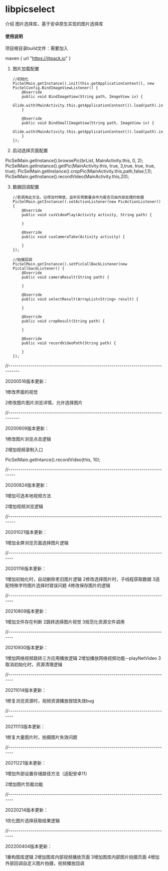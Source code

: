 # libpicselect

介绍
图片选择库，基于安卓原生实现的图片选择库

#### 使用说明


项目根目录build文件：需要加入

maven { url "https://jitpack.io" }




1.  图片加载配置

        //初始化
        PicSelMain.getInstance().init(this.getApplicationContext(), new PicSelConfig.BindImageViewListener() {
            @Override
            public void BindImageView(String path, ImageView iv) {
                Glide.with(MainActivity.this.getApplicationContext()).load(path).into(iv);
            }

            @Override
            public void BindSmallImageView(String path, ImageView iv) {
                Glide.with(MainActivity.this.getApplicationContext()).load(path).into(iv);
            }
        });



2.  启动选择页面配置


PicSelMain.getInstance().browsePic(brList, MainActivity.this, 0, 2);
PicSelMain.getInstance().getPic(MainActivity.this, true, 3,true, true, true, true);
PicSelMain.getInstance().cropPic(MainActivity.this,path,false,1,1);
PicSelMain.getInstance().recordVideo(MainActivity.this,20);


3.  数据回调配置

        //若调用此方法，记得及时释放，监听实例数量会作为是否交由外部处理的依据
        PicSelMain.getInstance().setActionListener(new PicActionListener() {
            @Override
            public void cusVideoPlay(Activity activity, String path) {

            }

            @Override
            public void cusCameraTake(Activity activity) {

            }
        });

        //拍摄回调
        PicSelMain.getInstance().setPicCallBackListener(new PicCallbackListener() {
            @Override
            public void cameraResult(String path) {

            }

            @Override
            public void selectResult(ArrayList<String> result) {

            }

            @Override
            public void cropResult(String path) {

            }

            @Override
            public void recordVideoPath(String path) {

            }
        });

//-----------------------------------------------------------------------------------
 
 
 20200516版本更新：

 1修改界面的视觉

 2修改图片图片浏览详情，允许选择图片




//-----------------------------------------------------------------------------------
 
 
 20200609版本更新：

 1修改图片浏览点击逻辑


 2增加视频录制入口


 PicSelMain.getIntance().recordVideo(this, 10);




 //---------------------------------------------------------------------------------
  
  
  20200824版本更新：

  1增加可选本地视频方法


  2增加视频浏览逻辑



 //---------------------------------------------------------------------------------
  
  
  20201021版本更新：

  1增加全屏浏览页面选择图片逻辑



//--------------------------------------------------------------------------------
 
 
 20201116版本更新：

 1增加初始化时，自动删除老旧图片逻辑
 2修改选择图片时，子线程获取数据
 3适配特殊字符图片选择时错误问题
 4修改保存图片的逻辑


//--------------------------------------------------------------------------------
  
  
  20210809版本更新：

1增加文件存在判断
2跳转选择图片视觉
3规范化资源文件调用


//--------------------------------------------------------------------------------
 
 
 20210930版本更新：

1增加网络视频跳转三方应用播放逻辑
2增加播放网络视频功能--playNetVideo
3取消初始化时，资源清理逻辑


//--------------------------------------------------------------------------------
  
  
  20211014版本更新：

1修复浏览资源时，视频资源播放按钮失效bug


//--------------------------------------------------------------------------------


  20211113版本更新：

1修复大量图片时，拍摄图片失效问题


//--------------------------------------------------------------------------------


  20211221版本更新：

1增加外部设置存储路径方法（适配安卓11）


2增加图片剪裁功能


//--------------------------------------------------------------------------------


  20220214版本更新：

1优化图片选择获取结果逻辑


//--------------------------------------------------------------------------------


  202200404版本更新：

1重构图库逻辑
2增加图库内部视频播放页面
3增加图库内部图片拍摄页面
4增加外部回调自定义图片拍摄，视频播放回调










